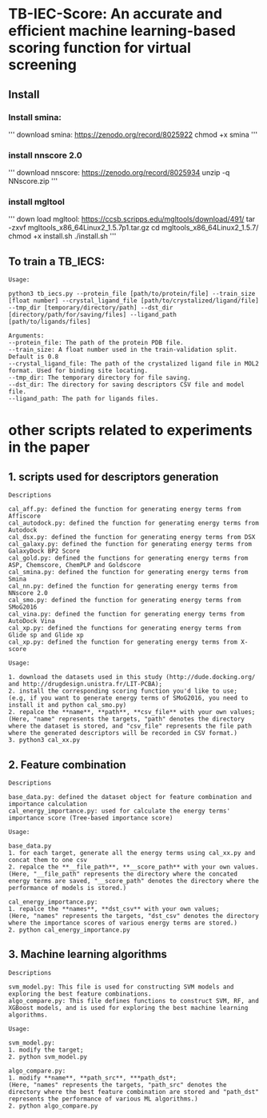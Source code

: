 # TB-IEC-Score: An accurate and efficient machine learning-based scoring function for virtual screening
## Install
### Install smina:
'''
download smina: https://zenodo.org/record/8025922
chmod +x smina
'''
### install nnscore 2.0
'''
download nnscore: https://zenodo.org/record/8025934
unzip -q NNscore.zip
'''
### install mgltool
'''
down load mgltool: https://ccsb.scripps.edu/mgltools/download/491/
tar -zxvf mgltools_x86_64Linux2_1.5.7p1.tar.gz
cd mgltools_x86_64Linux2_1.5.7/
chmod +x install.sh
./install.sh
'''
## To train a TB_IECS:
```
Usage:

python3 tb_iecs.py --protein_file [path/to/protein/file] --train_size [float number] --crystal_ligand_file [path/to/crystalized/ligand/file] --tmp_dir [temporary/directory/path] --dst_dir [directory/path/for/saving/files] --ligand_path [path/to/ligands/files]

Arguments:
--protein_file: The path of the protein PDB file.
--train_size: A float number used in the train-validation split. Default is 0.8
--crystal_ligand_file: The path of the crystalized ligand file in MOL2 format. Used for binding site locating.
--tmp_dir: The temporary directory for file saving.
--dst_dir: The directory for saving descriptors CSV file and model file.
--ligand_path: The path for ligands files.
```
# other scripts related to experiments in the paper
## 1. scripts used for descriptors generation
```
Descriptions

cal_aff.py: defined the function for generating energy terms from Affiscore
cal_autodock.py: defined the function for generating energy terms from Autodock
cal_dsx.py: defined the function for generating energy terms from DSX
cal_galaxy.py: defined the function for generating energy terms from GalaxyDock BP2 Score
cal_gold.py: defined the functions for generating energy terms from ASP, Chemscore, ChemPLP and Goldscore
cal_smina.py: defined the function for generating energy terms from Smina
cal_nn.py: defined the function for generating energy terms from NNscore 2.0
cal_smo.py: defined the function for generating energy terms from SMoG2016
cal_vina.py: defined the function for generating energy terms from AutoDock Vina
cal_xp.py: defined the functions for generating energy terms from Glide sp and Glide xp
cal_xp.py: defined the function for generating energy terms from X-score
```
```
Usage:

1. download the datasets used in this study (http://dude.docking.org/ and http://drugdesign.unistra.fr/LIT-PCBA); 
2. install the corresponding scoring function you'd like to use;
(e.g, if you want to generate energy terms of SMoG2016, you need to install it and python cal_smo.py)
2. repalce the **name**, **path**, **csv_file** with your own values; 
(Here, "name" represents the targets, "path" denotes the directory where the dataset is stored, and "csv_file" represents the file path where the generated descriptors will be recorded in CSV format.)
3. python3 cal_xx.py
```

## 2. Feature combination
```
Descriptions

base_data.py: defined the dataset object for feature combination and importance calculation
cal_energy_importance.py: used for calculate the energy terms' importance score (Tree-based importance score)
```
```
Usage:

base_data.py  
1. for each target, generate all the energy terms using cal_xx.py and concat them to one csv
2. repalce the **__file_path**, **__score_path** with your own values.
(Here, "__file_path" represents the directory where the concated energy terms are saved, "__score_path" denotes the directory where the performance of models is stored.)

cal_energy_importance.py:
1. repalce the **names**, **dst_csv** with your own values; 
(Here, "names" represents the targets, "dst_csv" denotes the directory where the importance scores of various energy terms are stored.)
2. python cal_energy_importance.py

```
## 3. Machine learning algorithms
```
Descriptions

svm_model.py: This file is used for constructing SVM models and exploring the best feature combinations.
algo_compare.py: This file defines functions to construct SVM, RF, and XGBoost models, and is used for exploring the best machine learning algorithms.
```
```
Usage:

svm_model.py: 
1. modify the target;
2. python svm_model.py

algo_compare.py: 
1. modify **name**, **path_src**, ***path_dst*;
(Here, "names" represents the targets, "path_src" denotes the directory where the best feature combination are stored and "path_dst" represents the performance of various ML algorithms.)
2. python algo_compare.py
```
